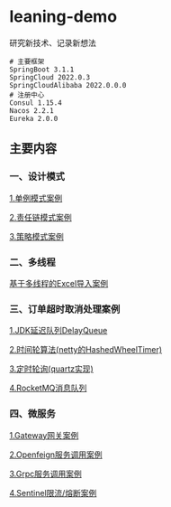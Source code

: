 # leaning-demo

研究新技术、记录新想法

```shell
# 主要框架
SpringBoot 3.1.1
SpringCloud 2022.0.3
SpringCloudAlibaba 2022.0.0.0
# 注册中心
Consul 1.15.4
Nacos 2.2.1
Eureka 2.0.0
```

## 主要内容

### 一、设计模式

[1.单例模式案例](./spring-boot/design-pattern/singleton-pattern)

[2.责任链模式案例](./spring-boot/design-pattern/chain-of-responsibility-pattern)

[3.策略模式案例](./spring-boot/design-pattern/strategy-pattern)

### 二、多线程

[基于多线程的Excel导入案例](./spring-boot/multi-thread)

### 三、订单超时取消处理案例

[1.JDK延迟队列DelayQueue](./spring-boot/order-timeout-scheme/src/main/java/com/luckykuang/order/delayed)

[2.时间轮算法(netty的HashedWheelTimer)](./spring-boot/order-timeout-scheme/src/main/java/com/luckykuang/order/netty)

[3.定时轮询(quartz实现)](./spring-boot/order-timeout-scheme/src/main/java/com/luckykuang/order/quartz)

[4.RocketMQ消息队列](./spring-boot/order-timeout-scheme/src/main/java/com/luckykuang/order/rocketmq)

### 四、微服务

[1.Gateway网关案例](./spring-cloud/spring-cloud-gateway)

[2.Openfeign服务调用案例](./spring-cloud/spring-cloud-openfeign)

[3.Grpc服务调用案例](./spring-cloud/spring-cloud-grpc)

[4.Sentinel限流/熔断案例](./spring-cloud/spring-cloud-alibaba-sentinel)